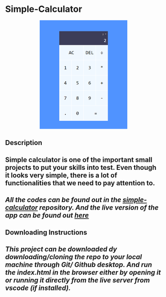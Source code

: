 # Simple-Calculator

<p align="center">
<img width:"300px" height="350px" src="https://github.com/Prajwalhn18/simple-calculator/blob/main/Images/simple-calculator.PNG"/>
</p>

## Description

 **Simple calculator** is one of the important small projects to put your skills into test. Even though it looks very simple, there is a lot of functionalities that we need to pay attention to.
 --
 
 _All the codes can be found out in the [simple-calculator](https://github.com/Prajwalhn18/simple-calculator) repository. And the live version of the app can be found out [here](https://prajwalhn18.github.io/simple-calculator/)_
 --
## Downloading Instructions

_This project can be downloaded dy downloading/cloning the repo to your local machine through Git/ Github desktop. And run the index.html in the browser either by opening it or running it directly from the live server from vscode (if installed)._
--
